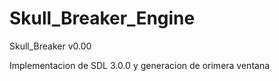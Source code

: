# Skull_Breaker_Engine
Skull_Breaker v0.00

Implementacion de SDL 3.0.0 y generacion de orimera ventana

